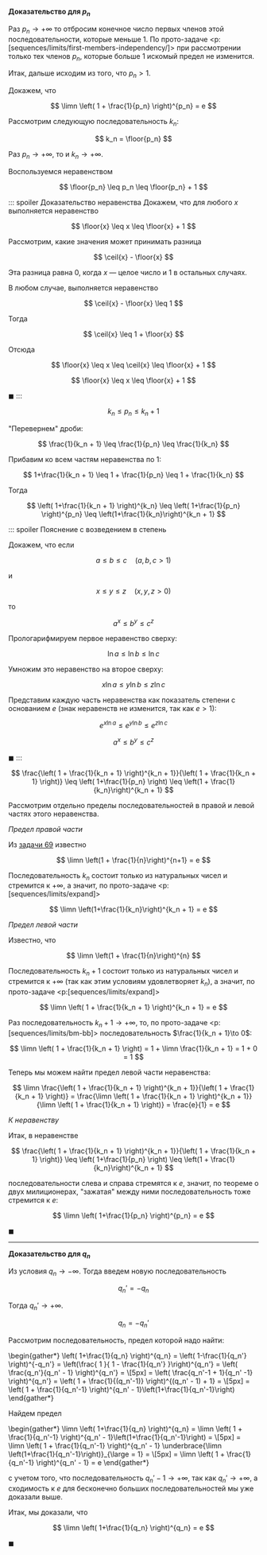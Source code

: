 **Доказательство для $p_n$**

Раз $p_n\to +\infty$ то отбросим конечное число первых членов этой последовательности, которые меньше $1$. По прото-задаче <p:[sequences/limits/first-members-independency/]> при рассмотрении только тех членов $p_n$, которые больше $1$ искомый предел не изменится.

Итак, дальше исходим из того, что $p_n > 1$.

Докажем, что

$$ \limn \left( 1 + \frac{1}{p_n} \right)^{p_n} = e $$

Рассмотрим следующую последовательность $k_n$:

$$ k_n = \floor{p_n} $$

Раз $p_n\to +\infty$, то и $k_n\to +\infty$.

Воспользуемся неравенством

$$ \floor{p_n} \leq p_n \leq \floor{p_n} + 1 $$

::: spoiler Доказательство неравенства
Докажем, что для любого $x$ выполняется неравенство

$$ \floor{x} \leq x \leq \floor{x} + 1 $$

Рассмотрим, какие значения может принимать разница

$$ \ceil{x} - \floor{x} $$

Эта разница равна $0$, когда $x$ — целое число и $1$ в остальных случаях.

В любом случае, выполняется неравенство

$$ \ceil{x} - \floor{x} \leq 1 $$

Тогда

$$ \ceil{x} \leq 1 + \floor{x} $$

Отсюда

$$ \floor{x} \leq x \leq \ceil{x} \leq \floor{x} + 1 $$

$$ \floor{x} \leq x \leq \floor{x} + 1 $$

$\blacksquare$
:::

$$ k_n \leq p_n \leq k_n + 1 $$

"Перевернем" дроби:

$$ \frac{1}{k_n + 1} \leq \frac{1}{p_n} \leq \frac{1}{k_n} $$

Прибавим ко всем частям неравенства по $1$:

$$ 1+\frac{1}{k_n + 1} \leq 1 + \frac{1}{p_n} \leq 1 + \frac{1}{k_n} $$

Тогда

$$ \left( 1+\frac{1}{k_n + 1} \right)^{k_n} \leq \left( 1+\frac{1}{p_n} \right)^{p_n} \leq \left(1+\frac{1}{k_n}\right)^{k_n + 1} $$

::: spoiler Пояснение с возведением в степень

Докажем, что если

$$ a \leq b \leq c \quad (a,b,c > 1) $$

и

$$ x \leq y \leq z \quad (x,y,z > 0) $$

то

$$ a^x \leq b^y \leq c^z $$

Прологарифмируем первое неравенство сверху:

$$ \ln a \leq \ln b \leq \ln c $$

Умножим это неравенство на второе сверху:

$$ x\ln a \leq y\ln b \leq z\ln c $$

Представим каждую часть неравенства как показатель степени с основанием $e$ (знак неравенств не изменится, так как $e>1$):

$$ e^{x\ln a} \leq e^{y\ln b} \leq e^{z\ln c} $$

$$ a^x \leq b^y \leq c^z $$

$\blacksquare$
:::

$$ \frac{\left( 1 + \frac{1}{k_n + 1} \right)^{k_n + 1}}{\left( 1 + \frac{1}{k_n + 1} \right)} \leq \left( 1+\frac{1}{p_n} \right) \leq \left(1 + \frac{1}{k_n}\right)^{k_n + 1} $$

Рассмотрим отдельно пределы последовательностей в правой и левой частях этого неравенства.

*Предел правой части*

Из [задачи 69](/tasks/69) известно

$$ \limn \left(1 + \frac{1}{n}\right)^{n+1} = e $$

Последовательность $k_n$ состоит только из натуральных чисел и стремится к $+\infty$, а значит, по прото-задаче <p:[sequences/limits/expand]>

$$ \limn \left(1+\frac{1}{k_n}\right)^{k_n + 1} = e $$

*Предел левой части*

Известно, что

$$ \limn \left(1 + \frac{1}{n}\right)^{n} $$

Последовательность $k_n + 1$ состоит только из натуральных чисел и стремится к $+\infty$ (так как этим условиям удовлетворяет $k_n$), а значит, по прото-задаче <p:[sequences/limits/expand]>

$$ \limn \left( 1 + \frac{1}{k_n + 1} \right)^{k_n + 1} = e $$

Раз последовательность $k_n + 1\to +\infty$, то, по прото-задаче <p:[sequences/limits/bm-bb]> последовательность $\frac{1}{k_n + 1}\to 0$:

$$ \limn \left( 1 + \frac{1}{k_n + 1} \right) = 1 + \limn \frac{1}{k_n + 1} = 1 + 0 = 1 $$

Теперь мы можем найти предел левой части неравенства:

$$ \limn \frac{\left( 1 + \frac{1}{k_n + 1} \right)^{k_n + 1}}{\left( 1 + \frac{1}{k_n + 1} \right)} = \frac{\limn \left( 1 + \frac{1}{k_n + 1} \right)^{k_n + 1}}{\limn \left( 1 + \frac{1}{k_n + 1} \right)} = \frac{e}{1} = e $$

*К неравенству*

Итак, в неравенстве

$$ \frac{\left( 1 + \frac{1}{k_n + 1} \right)^{k_n + 1}}{\left( 1 + \frac{1}{k_n + 1} \right)} \leq \left( 1+\frac{1}{p_n} \right) \leq \left(1 + \frac{1}{k_n}\right)^{k_n + 1} $$

последовательности слева и справа стремятся к $e$, значит, по теореме о двух милиционерах, "зажатая" между ними последовательность тоже стремится к $e$:

$$ \limn \left( 1+\frac{1}{p_n} \right)^{p_n} = e $$

$\blacksquare$

---

**Доказательство для $q_n$**

Из условия $q_n\to -\infty$. Тогда введем новую последовательность

$$ q_n' = -q_n $$

Тогда $q_n'\to +\infty$.

$$ q_n = -q_n' $$

Рассмотрим последовательность, предел которой надо найти:

\begin{gather*}
    \left( 1+\frac{1}{q_n} \right)^{q_n} = \left( 1-\frac{1}{q_n'} \right)^{-q_n'} = \left(\frac{ 1 }{ 1 - \frac{1}{q_n'} }\right)^{q_n'} = \left( \frac{q_n'}{q_n' - 1} \right)^{q_n'} =
    \\[5px]
    = \left( \frac{q_n'-1 + 1}{q_n' -1} \right)^{q_n'} = \left( 1 + \frac{1}{(q_n'-1)} \right)^{(q_n' - 1) + 1} = 
    \\[5px]
    = \left( 1 + \frac{1}{q_n'-1} \right)^{q_n' - 1}\left(1+\frac{1}{q_n'-1}\right)
\end{gather*}

Найдем предел

\begin{gather*}
    \limn \left( 1+\frac{1}{q_n} \right)^{q_n} = \limn \left( 1 + \frac{1}{q_n'-1} \right)^{q_n' - 1}\left(1+\frac{1}{q_n'-1}\right) =
    \\[5px]
    = \limn \left( 1 + \frac{1}{q_n'-1} \right)^{q_n' - 1} \underbrace{\limn \left(1+\frac{1}{q_n'-1}\right)}_{\large = 1} =
    \\[5px]
    = \limn \left( 1 + \frac{1}{q_n'-1} \right)^{q_n' - 1} = e
\end{gather*}

с учетом того, что последовательность $q_n' - 1\to +\infty$, так как $q_n'\to +\infty$, а сходимость к $e$ для бесконечно больших последовательностей мы уже доказали выше.

Итак, мы доказали, что

$$ \limn \left( 1+\frac{1}{q_n} \right)^{q_n} = e $$

$\blacksquare$